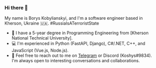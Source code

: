 ### Hi there 👋

My name is Borys Kobylianskyi, and I'm a software engineer based in Kherson, Ukraine 🇺🇦. #RussiaIsATerroristState

- 🔭 I have a 5-year degree in Programming Engineering from [Kherson National Technical University].
- 💻 I'm experienced in Python (FastAPI, Django), C#/.NET, C++, and JavaScript (Vue.js, Node.js).
- 💬 Feel free to reach out to me on [Telegram](https://t.me/koshys) or Discord (Koshys#9834). I'm always open to interesting conversations and collaborations.


<!--
**KoshysDev/KoshysDev** is a ✨ _special_ ✨ repository because its `README.md` (this file) appears on your GitHub profile.

Here are some ideas to get you started:

- 🔭 I’m currently working on ...
- 🌱 I’m currently learning ...
- 👯 I’m looking to collaborate on ...
- 🤔 I’m looking for help with ...
- 💬 Ask me about ...
- 📫 How to reach me: ...
- 😄 Pronouns: ...
- ⚡ Fun fact: ...
-->
